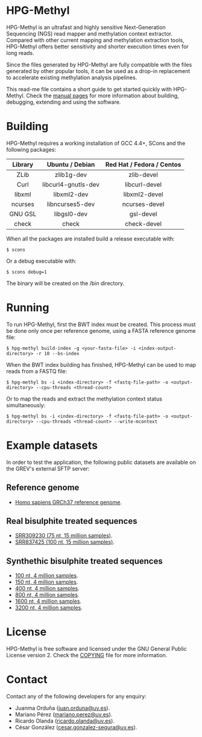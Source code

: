 
HPG-Methyl
==========

HPG-Methyl is an ultrafast and highly sensitive Next-Generation Sequencing (NGS) read mapper and methylation context extractor. Compared with other current mapping and methylation extraction tools, HPG-Methyl offers better sensitivity and shorter execution times even for long reads.

Since the files generated by HPG-Methyl are fully compatible with the files generated by other popular tools, it can be used as a drop-in replacement to accelerate existing methylation analysis pipelines.

This read-me file contains a short guide to get started quickly with HPG-Methyl. Check the [manual pages](/man) for more information about building, debugging, extending and using the software.



# Building

HPG-Methyl requires a working installation of GCC 4.4+, SCons and the following packages:

| Library | Ubuntu / Debian | Red Hat / Fedora / Centos |
|:-------:|:---------------:|:-------------------------:|
| ZLib    | zlib1g-dev      | zlib-devel                |
| Curl    | libcurl4-gnutls-dev | libcurl-devel         |
| libxml  | libxml2-dev     | libxml2-devel             |
| ncurses | libncurses5-dev | ncurses-devel             |
| GNU GSL | libgsl0-dev     | gsl-devel                 |
| check   | check           | check-devel               |

When all the packages are installed build a release executable with:

```
$ scons
```

Or a debug executable with:

```
$ scons debug=1
```

The binary will be created on the /bin directory.



# Running

To run HPG-Methyl, first the BWT index must be created. This process must be done only once per reference genome, using a FASTA reference genome file:

```
$ hpg-methyl build-index -g <your-fasta-file> -i <index-output-directory> -r 10 --bs-index
```

When the BWT index building has finished, HPG-Methyl can be used to map reads from a FASTQ file:

```
$ hpg-methyl bs -i <index-directory> -f <fastq-file-path> -o <output-directory> --cpu-threads <thread-count>
```

Or to map the reads and extract the methylation context status simultaneously:

```
$ hpg-methyl bs -i <index-directory> -f <fastq-file-path> -o <output-directory> --cpu-threads <thread-count> --write-mcontext
```



# Example datasets

In order to test the application, the following public datasets are available on
the GREV's external SFTP server:

## Reference genome

* [Homo sapiens GRCh37 reference genome](sftp://anonymous@clariano.uv.es/datasets/Homo_sapiens.GRCh37.68.dna.fa).

## Real bisulphite treated sequences

* [SRR309230 (75 nt, 15 million samples)](sftp://anonymous@clariano.uv.es/datasets/real/SRR309230_1_075nt_15M.fastq).
* [SRR837425 (100 nt, 15 million samples)](sftp://anonymous@clariano.uv.es/datasets/real/SRR837425_1_100nt_15M.fastq).

## Synthethic bisulphite treated sequences

* [100 nt, 4 million samples](sftp://anonymous@clariano.uv.es/datasets/synthethic/test_4M_100nt_n3_r010.bwa.read1.fastq_convert.fastq).
* [150 nt, 4 million samples](sftp://anonymous@clariano.uv.es/datasets/synthethic/test_4M_150nt_n3_r010.bwa.read1.fastq_convert.fastq).
* [400 nt, 4 million samples](sftp://anonymous@clariano.uv.es/datasets/synthethic/test_4M_400nt_n3_r010.bwa.read1.fastq_convert.fastq).
* [800 nt, 4 million samples](sftp://anonymous@clariano.uv.es/datasets/synthethic/test_4M_800nt_n3_r010.bwa.read1.fastq_convert.fastq).
* [1600 nt, 4 million samples](sftp://anonymous@clariano.uv.es/datasets/synthethic/test_4M_1600nt_n3_r010.bwa.read1.fastq_convert.fastq).
* [3200 nt, 4 million samples](sftp://anonymous@clariano.uv.es/datasets/synthethic/test_4M_3200nt_n3_r010.bwa.read1.fastq_convert.fastq).

# License

HPG-Methyl is free software and licensed under the GNU General Public License version 2. Check the [COPYING](/COPYING) file for more information.



# Contact

Contact any of the following developers for any enquiry:

* Juanma Orduña ([juan.orduna@uv.es](mailto:juan.orduna@uv.es)).
* Mariano Pérez ([mariano.perez@uv.es](mailto:mariano.perez@uv.es)).
* Ricardo Olanda ([ricardo.olanda@uv.es](mailto:ricardo.olanda@uv.es)).
* César González ([cesar.gonzalez-segura@uv.es](mailto:cesar.gonzalez-segura@uv.es)).

